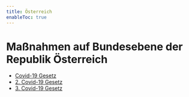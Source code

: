 ```yaml
---
title: Österreich
enableToc: true
---
```


# Maßnahmen auf Bundesebene der Republik Österreich

* [Covid-19 Gesetz](Covid-19.md)
* [2. Covid-19 Gesetz](Covid-19-2.md)
* [3. Covid-19 Gesetz](Covid-19-3.md)